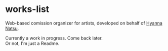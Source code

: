 works-list
==========

Web-based comission organizer for artists, developed on behalf of [Hyanna Natsu](http://hyanna-natsu.deviantart.com/).

Currently a work in progress. Come back later.  
Or not, I'm just a Readme.
